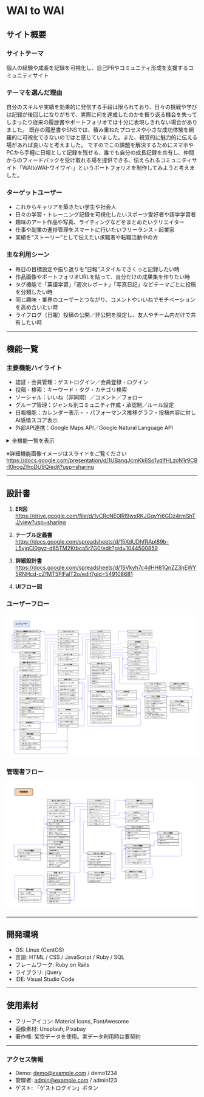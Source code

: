# WAI to WAI

## サイト概要

### サイトテーマ

個人の経験や成長を記録を可視化し、自己PRやコミュニティ形成を支援するコミュニティサイト

### テーマを選んだ理由

自分のスキルや実績を効果的に発信する手段は限られており、日々の挑戦や学びは記録が後回しになりがちで、実際に何を達成したのかを振り返る機会を失ってしまったり従来の履歴書やポートフォリオでは十分に表現しきれない場合がありました。 既存の履歴書やSNSでは、積み重ねたプロセスや小さな成功体験を網羅的に可視化できないのではと感じていました。また、視覚的に魅力的に伝える場があれば良いなと考えました。 ですのでこの課題を解決するためにスマホやPCから手軽に日報として記録を残せる、誰でも自分の成長記録を共有し、仲間からのフィードバックを受け取れる場を提供できる、伝えられるコミュニティサイト「WAItoWAI-ワイワイ‐」というポートフォリオを制作してみようと考えました。

### ターゲットユーザー

- これからキャリアを築きたい学生や社会人  
- 日々の学習・トレーニング記録を可視化したいスポーツ愛好者や語学学習者  
- 趣味のアート作品や写真、ライティングなどをまとめたいクリエイター  
- 仕事や副業の進捗管理をスマートに行いたいフリーランス・起業家  
- 実績を“ストーリー”として伝えたい求職者や転職活動中の方  

### 主な利用シーン

- 毎日の目標設定や振り返りを“日報”スタイルでさくっと記録したい時  
- 作品画像やポートフォリオURLを貼って、自分だけの成果集を作りたい時  
- タグ機能で「英語学習」「週次レポート」「写真日記」などテーマごとに投稿を分類したい時  
- 同じ趣味・業界のユーザーとつながり、コメントやいいねでモチベーションを高め合いたい時  
- ライフログ（日報）投稿の公開／非公開を設定し、友人やチーム内だけで共有したい時  

---

## 機能一覧

### 主要機能ハイライト

- 認証・会員管理：ゲストログイン／会員登録・ログイン  
- 投稿・検索：キーワード・タグ・カテゴリ検索  
- ソーシャル：いいね（非同期）／コメント／フォロー  
- グループ管理：ジャンル別コミュニティ作成・承認制／ルール設定  
- 日報機能：カレンダー表示・・パフォーマンス推移グラフ・投稿内容に対しAI感情スコア表示
- 外部API連携：Google Maps API／Google Natural Language API  

<details>
<summary>全機能一覧を表示</summary>

| カテゴリ           | 機能名                                                         | 備考                                                               |
| ------------------ | ------------------------------------------------------------ | ------------------------------------------------------------------ |
| 認証・会員管理       | ゲストログイン機能、会員登録／ログイン機能                         | ユーザー情報の作成・認証                                             |
| ユーザー機能         | ユーザ検索機能                                                   | 名前やプロフィールでの検索                                           |
| 投稿・コンテンツ管理 | 投稿作成・編集・削除、投稿検索（キーワード／タグ／カテゴリ）         | 非同期／ページネーション対応                                        |
| ソーシャル機能        | いいね機能（非同期）、コメント機能、フォロー機能                 | リアルタイム更新                                                    |
| グループ管理         | グループ（ジャンル）作成、承認制・参加ルール選択、グループ管理    | 公開設定やメンバー役割の制御                                        |
| 通知・メール         | 通知機能                                                       | Web通知＋未読バッジ、バッチメール（未読3件以上／イベント前日リマインド） |
| 検索・ソート         | ソート機能                                                     | 投稿やグループ一覧の並び替え                                        |
| 外部API連携         | 地図機能（Google Maps API）、文章解析（Google Natural Language API） | 位置情報マーカー表示／テキスト感情分析                             |
| 可視化機能          | グラフ機能                                                     | 投稿数やフォロワー推移などをチャート表示                             |
| レビュー・報告       | レビュー機能、通報機能                                           | コンテンツ評価／不適切投稿の報告                                    |
| プライバシー設定      | 日報公開／非公開機能                                             | 個人・チーム単位で閲覧権限を制御                                   |
| 管理者機能          | コメント／投稿／グループ／ユーザー管理                           | 編集・削除権限の操作                                                |
| 管理者向け統計       | コメント数・投稿数・グループ数・ユーザー数の算出                   | ダッシュボード用データ                                              |

</details>

※詳細機能画像イメージはスライドをご覧ください
https://docs.google.com/presentation/d/1UBanqJcmKk6So1ydlfHLzoN1r9CBrI0ircgZlhoDU9Q/edit?usp=sharing


---

## 設計書

1. **ER図**  
   https://drive.google.com/file/d/1vCRcNE0IRI9wxRKJGqvYj6GDz4rmShTJ/view?usp=sharing

2. **テーブル定義書**  
   https://docs.google.com/spreadsheets/d/15XdUDhfRApl89b-L5vjqCl0gyz-d65TM2Ktbca5r7G0/edit?gid=1044500859

3. **詳細設計書**  
   https://docs.google.com/spreadsheets/d/1SVkyh7c4dHH81QnZZ3hEWY5RNHcd-cZfMT5FlFalT2o/edit?gid=549108681

4. **UIフロー図**

### ユーザーフロー
![ユーザーフロー](app/assets/images/user.png)

### 管理者フロー
![管理者フロー](app/assets/images/admin.png)


---

## 開発環境

- OS: Linux (CentOS)  
- 言語: HTML / CSS / JavaScript / Ruby / SQL  
- フレームワーク: Ruby on Rails  
- ライブラリ: jQuery  
- IDE: Visual Studio Code  

---

## 使用素材

- フリーアイコン: Material Icons, FontAwesome  
- 画像素材: Unsplash, Pixabay  
- 著作権: 架空データを使用。実データ利用時は要契約  

---

### アクセス情報

- Demo: demo@example.com / demo1234  
- 管理者: admin@example.com / admin123  
- ゲスト: 「ゲストログイン」ボタン  
